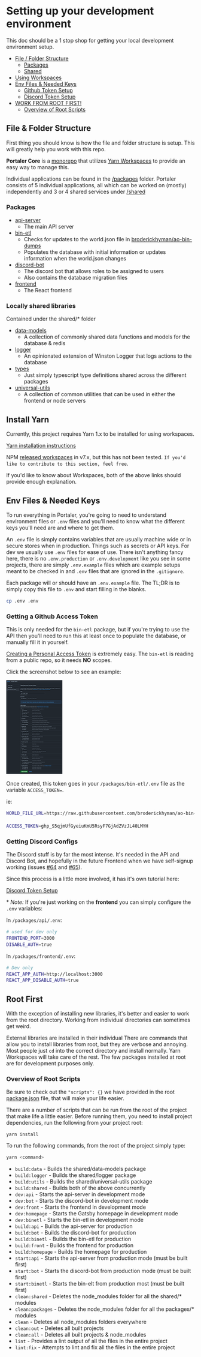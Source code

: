 # Setting up your development environment

This doc should be a 1 stop shop for getting your local development environment setup.

- [File / Folder Structure](#file--folder-structure)
  - [Packages](#packages)
  - [Shared](#locally-shared-libraries)
- [Using Workspaces](#yarn-workspaces)
- [Env Files & Needed Keys](#env-files--needed-keys)
  - [Github Token Setup](#getting-a-github-access-token)
  - [Discord Token Setup](#getting-discord-configs)
- [WORK FROM ROOT FIRST!](#root-first)
  - [Overview of Root Scripts](#overview-of-root-scripts)

## File & Folder Structure

First thing you should know is how the file and folder structure is setup. This will greatly help you work with this repo.

**Portaler Core** is a [monorepo](https://en.wikipedia.org/wiki/Monorepo) that utilizes [Yarn Workspaces](#yarn-workspaces) to provide an easy way to manage this.

Individual applications can be found in the [/packages](../packages) folder. Portaler consists of 5 individual applications, all which can be worked on (mostly) independently and 3 or 4 shared services under [/shared](../shared)

### Packages

- [api-server](/packages/api-server)
  - The main API server
- [bin-etl](/packages/bin-etl)
  - Checks for updates to the world.json file in [broderickhyman/ao-bin-dumps](https://github.com/broderickhyman/ao-bin-dumps)
  - Populates the database with initial information or updates information when the world.json changes
- [discord-bot](/packages/discord-bot)
  - The discord bot that allows roles to be assigned to users
  - Also contains the database migration files
- [frontend](/packages/frontend)
  - The React frontend

### Locally shared libraries

Contained under the shared/\* folder

- [data-models](/shared/data-models)
  - A collection of commonly shared data functions and models for the database & redis
- [logger](/shared/logger)
  - An opinionated extension of Winston Logger that logs actions to the database
- [types](/shared/types)
  - Just simply typescript type definitions shared across the different packages
- [universal-utils](/shared/universal-utils)
  - A collection of common utilities that can be used in either the frontend or node servers

## Install Yarn

Currently, this project requires Yarn 1.x to be installed for using workspaces.

[Yarn installation instructions](https://classic.yarnpkg.com/en/docs/install/)

NPM [released workspaces](https://docs.npmjs.com/cli/v7/using-npm/workspaces) in v7.x, but this has not been tested. `If you'd like to contribute to this section, feel free`.

If you'd like to know about Workspaces, both of the above links should provide enough explanation.

## Env Files & Needed Keys

To run everything in Portaler, you're going to need to understand environment files or `.env` files and you'll need to know what the different keys you'll need are and where to get them.

An `.env` file is simply contains variables that are usually machine wide or in secure stores when in production. Things such as secrets or API keys. For dev we usually use `.env` files for ease of use. There isn't anything fancy here, there is no `.env.production` or `.env.development` like you see in some projects, there are simply `.env.example` files which are example setups meant to be checked in and `.env` files that are ignored in the `.gitignore`.

Each package will or should have an `.env.example` file. The TL;DR is to simply copy this file to `.env` and start filling in the blanks.

```sh
cp .env .env
```

### Getting a Github Access Token

This is only needed for the `bin-etl` package, but if you're trying to use the API then you'll need to run this at least once to populate the database, or manually fill it in yourself.

[Creating a Personal Access Token](https://docs.github.com/en/github/authenticating-to-github/creating-a-personal-access-token) is extremely easy. The `bin-etl` is reading from a public repo, so it needs **NO** scopes.

Click the screenshot below to see an example:

<a href="./github-token.png" target="_blank" rel="noopener">
  <img src="./github-token-thumb.png" alt="github token example" />
</a>

Once created, this token goes in your `/packages/bin-etl/.env` file as the variable `ACCESS_TOKEN=`.

ie:

```sh
WORLD_FILE_URL=https://raw.githubusercontent.com/broderickhyman/ao-bin-dumps/master/cluster/world.json

ACCESS_TOKEN=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
```

### Getting Discord Configs

The Discord stuff is by far the most intense. It's needed in the API and Discord Bot, and hopefully in the future Frontend when we have self-signup working (issues [#64](https://github.com/Portaler-Zone/portaler-core/issues/64) and [#65](https://github.com/Portaler-Zone/portaler-core/issues/65)).

Since this process is a little more involved, it has it's own tutorial here:

[Discord Token Setup](./discord.md)

\* _Note:_ If you're just working on the **frontend** you can simply configure the `.env` variables:

In `/packages/api/.env`:

```sh
# used for dev only
FRONTEND_PORT=3000
DISABLE_AUTH=true
```

In `/packages/frontend/.env`:

```sh
# Dev only
REACT_APP_AUTH=http://localhost:3000
REACT_APP_DISABLE_AUTH=true
```

## Root First

With the exception of installing new libraries, it's better and easier to work from the root directory. Working from individual directories can sometimes get weird.

External libraries are installed in their individual There are commands that allow you to install libraries from root, but they are verbose and annoying. Most people just `cd` into the correct directory and install normally. Yarn Workspaces will take care of the rest. The few packages installed at root are for development purposes only.

### Overview of Root Scripts

Be sure to check out the `"scripts": {}` we have provided in the root [package.json](./package.json) file, that will make your life easier.

There are a number of scripts that can be run from the root of the project that make life a little easier. Before running them, you need to install project dependencies, run the following from your project root:

```
yarn install
```

To run the following commands, from the root of the project simply type:

```sh
yarn <command>
```

- `build:data` - Builds the shared/data-models package
- `build:logger` - Builds the shared/logger package
- `build:utils` - Builds the shared/universal-utils package
- `build:shared` - Builds both of the above concurrently
- `dev:api` - Starts the api-server in development mode
- `dev:bot` - Starts the discord-bot in development mode
- `dev:front` - Starts the frontend in development mode
- `dev:homepage` - Starts the Gatsby homepage in development mode
- `dev:binetl` - Starts the bin-etl in development mode
- `build:api` - Builds the api-server for production
- `build:bot` - Builds the discord-bot for production
- `build:binetl` - Builds the bin-etl for production
- `build:front` - Builds the frontend for production
- `build:homepage` - Builds the homepage for production
- `start:api` - Starts the api-server from production mode (must be built first)
- `start:bot` - Starts the discord-bot from production mode (must be built first)
- `start:binetl` - Starts the bin-elt from production most (must be built first)
- `clean:shared` - Deletes the node_modules folder for all the shared/\* modules
- `clean:packages` - Deletes the node_modules folder for all the packages/\* modules
- `clean` - Deletes all node_modules folders everywhere
- `clean:out` - Deletes all built projects
- `clean:all` - Deletes all built projects & node_modules
- `lint` - Provides a lint output of all the files in the entire project
- `lint:fix` - Attempts to lint and fix all the files in the entire project
